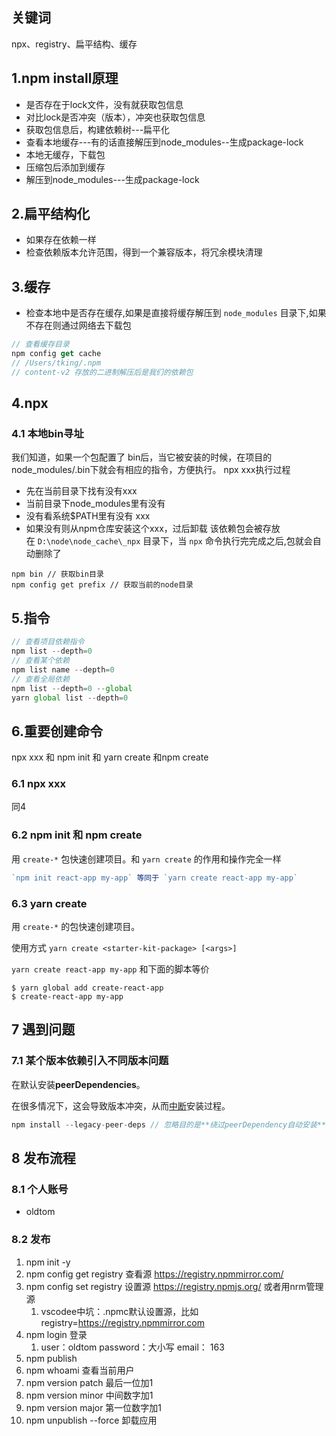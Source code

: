 ## 关键词

npx、registry、扁平结构、缓存

## 1.npm install原理

- 是否存在于lock文件，没有就获取包信息
- 对比lock是否冲突（版本），冲突也获取包信息
- 获取包信息后，构建依赖树---扁平化
- 查看本地缓存---有的话直接解压到node_modules--生成package-lock
- 本地无缓存，下载包
- 压缩包后添加到缓存
- 解压到node_modules---生成package-lock

## 2.扁平结构化

- 如果存在依赖一样
- 检查依赖版本允许范围，得到一个兼容版本，将冗余模块清理

## 3.缓存

- 检查本地中是否存在缓存,如果是直接将缓存解压到 `node_modules` 目录下,如果不存在则通过网络去下载包
```js
// 查看缓存目录
npm config get cache
// /Users/tking/.npm
// content-v2 存放的二进制解压后是我们的依赖包
```

## 4.npx

### 4.1 本地bin寻址

我们知道，如果一个包配置了 bin后，当它被安装的时候，在项目的 node_modules/.bin下就会有相应的指令，方便执行。
npx xxx执行过程
- 先在当前目录下找有没有xxx
- 当前目录下node_modules里有没有
- 没有看系统$PATH里有没有 xxx
- 如果没有则从npm仓库安装这个xxx，过后卸载
该依赖包会被存放在 `D:\node\node_cache\_npx` 目录下，当 `npx` 命令执行完完成之后,包就会自动删除了

```JS
npm bin // 获取bin目录
npm config get prefix // 获取当前的node目录
```

## 5.指令

```js
// 查看项目依赖指令
npm list --depth=0
// 查看某个依赖
npm list name --depth=0
// 查看全局依赖
npm list --depth=0 --global 
yarn global list --depth=0
```

## 6.重要创建命令

npx xxx 和 npm init 和 yarn create 和npm create

### 6.1 npx xxx 

同4

### 6.2 npm init 和 npm create

用 `create-*` 包快速创建项目。和 `yarn create` 的作用和操作完全一样

```js
`npm init react-app my-app` 等同于 `yarn create react-app my-app`
```

### 6.3 yarn create

用 `create-*` 的包快速创建项目。

使用方式 `yarn create <starter-kit-package> [<args>]`

`yarn create react-app my-app` 和下面的脚本等价

```JS
$ yarn global add create-react-app
$ create-react-app my-app
```

## 7 遇到问题

### 7.1 某个版本依赖引入不同版本问题

在默认安装**peerDependencies**。

在很多情况下，这会导致版本冲突，从而[中断](https://so.csdn.net/so/search?q=%E4%B8%AD%E6%96%AD&spm=1001.2101.3001.7020)安装过程。

```js
npm install --legacy-peer-deps // 忽略目的是**绕过peerDependency自动安装**；它告诉NPM 忽略项目中引入的各个modules之间的相同modules但不同版本的问题并继续安装，保证各个引入的依赖之间对自身所使用的不同版本modules共存。
```

## 8 发布流程

### 8.1 个人账号

- oldtom
### 8.2 发布

1. npm init -y
2. npm config get registry   查看源 https://registry.npmmirror.com/
3. npm config set registry  设置源 https://registry.npmjs.org/ 或者用nrm管理源
	1. vscodee中坑：.npmc默认设置源，比如registry=https://registry.npmmirror.com
4. npm login 登录
	1. user：oldtom password：大小写  email： 163
5. npm publish
6. npm whoami   查看当前用户
7. npm version patch  最后一位加1
8. npm version minor  中间数字加1
9. npm version major  第一位数字加1
10. npm unpublish --force  卸载应用